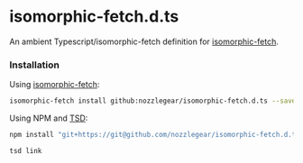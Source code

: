 # isomorphic-fetch.d.ts

An ambient Typescript/isomorphic-fetch definition for [isomorphic-fetch](https://www.npmjs.com/package/isomorphic-fetch).

### Installation

Using [isomorphic-fetch](https://github.com/matthew-andrews/isomorphic-fetch):

```bash
isomorphic-fetch install github:nozzlegear/isomorphic-fetch.d.ts --save --global
```

Using NPM and [TSD](https://github.com/Definitelytyped/tsd):

```bash
npm install "git+https://git@github.com/nozzlegear/isomorphic-fetch.d.ts.git"

tsd link
```